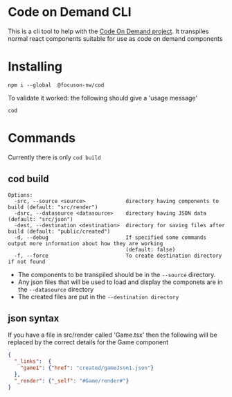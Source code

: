# Code on Demand CLI

This is a cli tool to help with the [Code On Demand project](https://www.npmjs.com/package/@focuson-nw/codeondemand). 
It transpiles normal react components suitable for use as code on demand components

# Installing
```shell
npm i --global  @focuson-nw/cod
```

To validate it worked: the following should give a 'usage message'
```shell
cod
```

# Commands
Currently there is only `cod build`

## cod build

```shell
Options:
  -src, --source <source>             directory having components to build (default: "src/render")
  -dsrc, --datasource <datasource>    directory having JSON data (default: "src/json")
  -dest, --destination <destination>  directory for saving files after build (default: "public/created")
  -d, --debug                         If specified some commands output more information about how they are working
                                      (default: false)
  -f, --force                         To create destination directory if not found
```
* The components to be transpiled should be in the `--source` directory.
* Any json files that will be used to load and display the componets are in the `--datasource` directory
* The created files are put in the `--destination directory`

## json syntax

If you have a file in src/render called 'Game.tsx' then the following will be replaced by the correct details for the Game component
```json
{
  "_links":  {
    "game1": {"href": "created/gameJson1.json"}
  },
  "_render": {"_self": "#Game/render#"}
}
```

